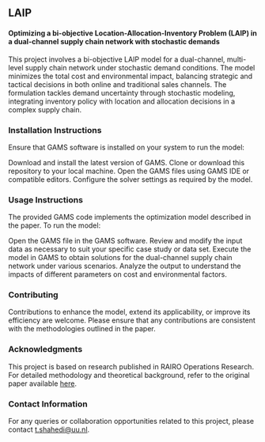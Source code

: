 ## LAIP
#### Optimizing a bi-objective Location-Allocation-Inventory Problem (LAIP) in a dual-channel supply chain network with stochastic demands
This project involves a bi-objective LAIP model for a dual-channel, multi-level supply chain network under stochastic demand conditions. The model minimizes the total cost and environmental impact, balancing strategic and tactical decisions in both online and traditional sales channels. The formulation tackles demand uncertainty through stochastic modeling, integrating inventory policy with location and allocation decisions in a complex supply chain.

### Installation Instructions
Ensure that GAMS software is installed on your system to run the model:

Download and install the latest version of GAMS.
Clone or download this repository to your local machine.
Open the GAMS files using GAMS IDE or compatible editors.
Configure the solver settings as required by the model.

### Usage Instructions
The provided GAMS code implements the optimization model described in the paper. To run the model:

Open the GAMS file in the GAMS software.
Review and modify the input data as necessary to suit your specific case study or data set.
Execute the model in GAMS to obtain solutions for the dual-channel supply chain network under various scenarios.
Analyze the output to understand the impacts of different parameters on cost and environmental factors.

### Contributing
Contributions to enhance the model, extend its applicability, or improve its efficiency are welcome. Please ensure that any contributions are consistent with the methodologies outlined in the paper.

### Acknowledgments
This project is based on research published in RAIRO Operations Research. For detailed methodology and theoretical background, refer to the original paper available [here](file:///C:/Users/Shahe002/Downloads/Optimizing_a_bi-objective_location-allocation-inve.pdf).

### Contact Information
For any queries or collaboration opportunities related to this project, please contact t.shahedi@uu.nl.

